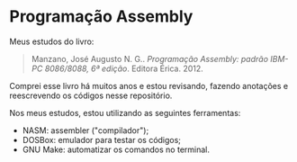 # Programação Assembly

Meus estudos do livro:

> Manzano, José Augusto N. G.. *Programação Assembly: padrão IBM-PC 8086/8088, 6ª edição*. Editora Érica. 2012.

Comprei esse livro há muitos anos e estou revisando, fazendo anotações e reescrevendo os códigos nesse repositório.

Nos meus estudos, estou utilizando as seguintes ferramentas:
- NASM: assembler ("compilador");
- DOSBox: emulador para testar os códigos;
- GNU Make: automatizar os comandos no terminal.
